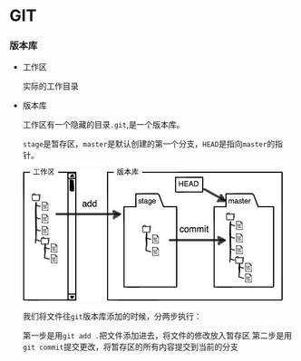 # GIT

### 版本库

* 工作区

  实际的工作目录

* 版本库

  工作区有一个隐藏的目录`.git`,是一个版本库。
  
  `stage`是暂存区，`master`是默认创建的第一个分支，`HEAD`是指向`master`的指针。

  ![](/assets/0.jpg)
  
  我们将文件往`git`版本库添加的时候，分两步执行：
  
  第一步是用`git add .`把文件添加进去，将文件的修改放入暂存区
  第二步是用`git commit`提交更改，将暂存区的所有内容提交到当前的分支

